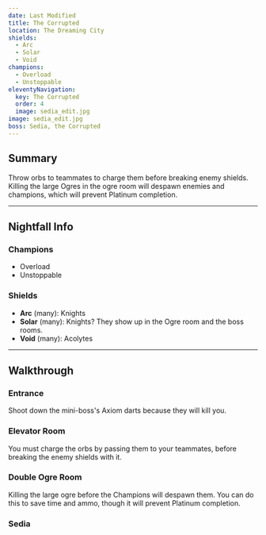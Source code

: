 ```yaml
---
date: Last Modified
title: The Corrupted
location: The Dreaming City
shields:
  - Arc
  - Solar
  - Void
champions:
  - Overload
  - Unstoppable
eleventyNavigation:
  key: The Corrupted
  order: 4
  image: sedia_edit.jpg
image: sedia_edit.jpg
boss: Sedia, the Corrupted
---
```



## Summary

Throw orbs to teammates to charge them before breaking enemy shields. Killing the large Ogres in the ogre room will despawn enemies and champions, which will prevent Platinum completion.


---


## Nightfall Info

### Champions

- Overload
- Unstoppable


### Shields

- **Arc** (many): Knights
- **Solar** (many): Knights? They show up in the Ogre room and the boss rooms.
- **Void** (many): Acolytes


---


## Walkthrough

### Entrance

Shoot down the mini-boss's Axiom darts because they will kill you.


### Elevator Room

You must charge the orbs by passing them to your teammates, before breaking the enemy shields with it.


### Double Ogre Room

Killing the large ogre before the Champions will despawn them. You can do this to save time and ammo, though it will prevent Platinum completion.


### Sedia

